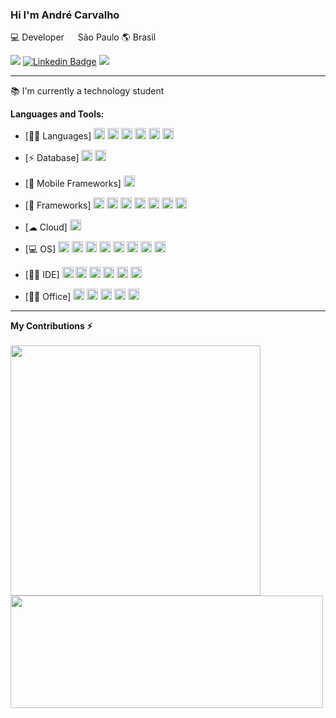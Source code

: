 ### Hi I'm André Carvalho

💻 Developer  <img src="https://image.flaticon.com/icons/svg/197/197386.svg" width="14"/> São Paulo 🌎 Brasil

![](https://img.shields.io/github/followers/andresdecarvalho?style=social)
[![Linkedin Badge](https://img.shields.io/badge/-André_Carvalho-blue?style=flat-square&logo=Linkedin&logoColor=white&link=https://www.linkedin.com/in/andrescarvalho93/)](https://www.linkedin.com/in/andrescarvalho93/)
![](https://visitor-badge.glitch.me/badge?page_id=andresdecarvalho.andresdecarvalho)

---

📚 I'm currently a technology student<br>

**Languages and Tools:**

  - [👩‍💻 Languages]
<code><img height="18" src="https://img.shields.io/badge/Java-ED8B00?style=for-the-badge&logo=java&logoColor=white"></code>
<code><img height="18" src="https://img.shields.io/badge/HTML5-E34F26?style=for-the-badge&logo=html5&logoColor=white"></code>
<code><img height="18" src="https://img.shields.io/badge/CSS3-1572B6?style=for-the-badge&logo=css3&logoColor=white"></code>
<code><img height="18" src="https://img.shields.io/badge/JavaScript-323330?style=for-the-badge&logo=javascript&logoColor=F7DF1E"></code>
<code><img height="18" src="https://img.shields.io/badge/PHP-777BB4?style=for-the-badge&logo=php&logoColor=white"></code>
<code><img height="18" src="https://img.shields.io/badge/Python-FFD43B?style=for-the-badge&logo=python&logoColor=darkgreen"></code>
  
  - [⚡ Database]
<code><img height="18" src="https://img.shields.io/badge/MySQL-00000F?style=for-the-badge&logo=mysql&logoColor=white"></code>
<code><img height="18" src="https://img.shields.io/badge/MariaDB-003545?style=for-the-badge&logo=mariadb&logoColor=white"></code>   
   
  - [📱 Mobile Frameworks]
<code><img height="18" src="https://img.shields.io/badge/Ionic-3880FF?style=for-the-badge&logo=ionic&logoColor=white"></code>   
   
  - [🚀 Frameworks]
<code><img height="18" src="https://img.shields.io/badge/RASPBERRY%20PI-C51A4A.svg?&style=for-the-badge&logo=raspberry%20pi&logoColor=white"></code>
<code><img height="18" src="https://img.shields.io/badge/Bootstrap-563D7C?style=for-the-badge&logo=bootstrap&logoColor=white"></code>
<code><img height="18" src="https://img.shields.io/badge/Markdown-000000?style=for-the-badge&logo=markdown&logoColor=white"></code>
<code><img height="18" src="https://img.shields.io/badge/Microsoft-666666?style=for-the-badge&logo=microsoft&logoColor=white"></code>
<code><img height="18" src="https://img.shields.io/badge/Git-F05032?style=for-the-badge&logo=git&logoColor=white"></code>
<code><img height="18" src="https://img.shields.io/badge/PowerBI-F2C811?style=for-the-badge&logo=Power%20BI&logoColor=white"></code>
<code><img height="18" src="https://img.shields.io/badge/Xampp-F37623?style=for-the-badge&logo=xampp&logoColor=white"></code>
   
  - [☁ Cloud]
<code><img height="18" src="https://img.shields.io/badge/GitHub_Actions-2088FF?style=for-the-badge&logo=github-actions&logoColor=white"></code>
 
  - [💻 OS]
<code><img height="18" src="https://img.shields.io/badge/Android-3DDC84?style=for-the-badge&logo=android&logoColor=white"></code>
<code><img height="18" src="https://img.shields.io/badge/Windows-0078D6?style=for-the-badge&logo=windows&logoColor=white"></code>
<code><img height="18" src="https://img.shields.io/badge/Linux-FCC624?style=for-the-badge&logo=linux&logoColor=black"></code>
<code><img height="18" src="https://img.shields.io/badge/Ubuntu-E95420?style=for-the-badge&logo=ubuntu&logoColor=white"></code>
<code><img height="18" src="https://img.shields.io/badge/Linux_Mint-87CF3E?style=for-the-badge&logo=linux-mint&logoColor=white"></code>
<code><img height="18" src="https://img.shields.io/badge/Debian-A81D33?style=for-the-badge&logo=debian&logoColor=white"></code>
<code><img height="18" src="https://img.shields.io/badge/Deepin-007CFF?style=for-the-badge&logo=deepin&logoColor=white"></code>
<code><img height="18" src="https://img.shields.io/badge/manjaro-35BF5C?style=for-the-badge&logo=manjaro&logoColor=white"></code>   
   
  - [👩‍💻 IDE]
<code><img height="18" src="https://img.shields.io/badge/Visual_Studio_Code-0078D4?style=for-the-badge&logo=visual%20studio%20code&logoColor=white"></code>
<code><img height="18" src="https://img.shields.io/badge/Eclipse-2C2255?style=for-the-badge&logo=eclipse&logoColor=white"></code>
<code><img height="18" src="https://img.shields.io/badge/sublime_text-%23575757.svg?&style=for-the-badge&logo=sublime-text&logoColor=important"></code>
<code><img height="18" src="https://img.shields.io/badge/pycharm-143?style=for-the-badge&logo=pycharm&logoColor=black&color=black&labelColor=green"></code>
<code><img height="18" src="https://img.shields.io/badge/VIM-%2311AB00.svg?&style=for-the-badge&logo=vim&logoColor=white"></code>
<code><img height="18" src="https://img.shields.io/badge/Notepad++-90E59A.svg?style=for-the-badge&logo=notepad%2B%2B&logoColor=black"></code>   
  
  - [👨‍💻 Office]
<code><img height="18" src="https://img.shields.io/badge/Microsoft_Excel-217346?style=for-the-badge&logo=microsoft-excel&logoColor=white"></code>
<code><img height="18" src="https://img.shields.io/badge/Microsoft_PowerPoint-B7472A?style=for-the-badge&logo=microsoft-powerpoint&logoColor=white"></code>
<code><img height="18" src="https://img.shields.io/badge/Microsoft_Word-2B579A?style=for-the-badge&logo=microsoft-word&logoColor=white"></code>
<code><img height="18" src="https://img.shields.io/badge/Microsoft_Office-D83B01?style=for-the-badge&logo=microsoft-office&logoColor=white"></code>
<code><img height="18" src="https://img.shields.io/badge/Trello-0052CC?style=for-the-badge&logo=trello&logoColor=white"></code>   

---

**My Contributions ⚡**
<br/><br/>
  <a href="#"><img src="https://github-readme-stats.vercel.app/api?username=andresdecarvalho&show_icons=true&count_private=true&theme=dark" width="400"></a>
  <a href="#"><img src="https://github-readme-stats.vercel.app/api/top-langs/?username=andresdecarvalho&layot=compact&langs=count7&theme=dark" width="500" height="180"></a>
<br/>

</samp>

